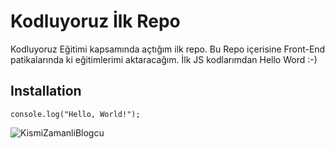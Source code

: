 # Kodluyoruz İlk Repo
Kodluyoruz Eğitimi kapsamında açtığım ilk repo. Bu Repo içerisine Front-End patikalarında ki eğitimlerimi aktaracağım.
İlk JS kodlarımdan Hello Word :-)

## Installation

`console.log("Hello, World!");`

![KismiZamanliBlogcu](https://kismizamanliblogcu.com/wp-content/uploads/2021/12/D-_KZM-Icerikleri_Videosuz-Icerikler_yazilim_ogrenme_platformlari-390x220.png)